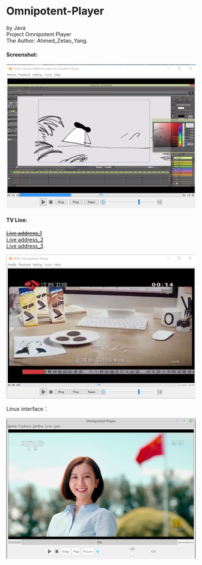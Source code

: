 # Omnipotent-Player
by Java  
Project Omnipotent Player   
The Author: Ahmed_Zetao_Yang.     


#### Screenshot:   

![image](https://github.com/ZetaoYang/Omnipotent-Player/raw/master/screenshot.png)  

#### TV Live:
~~[Live address_1](http://s.allook.cn)~~  
[Live address_2](http://ivi.bupt.edu.cn)  
[Live address_3](http://catonisland.cn/tv.html)

![image](https://github.com/ZetaoYang/Omnipotent-Player/raw/master/screenshot_live.png)        

Linux interface：

![image](https://github.com/ZetaoYang/Omnipotent-Player/raw/master/screenshot2-live.png)  
